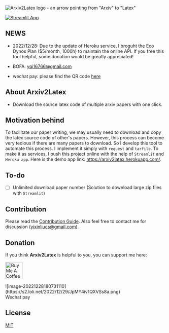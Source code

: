 ![Arxiv2Latex logo - an arrow pointing from "Arxiv" to "Latex"](Arxiv2latex.png)

[![Streamlit App](https://static.streamlit.io/badges/streamlit_badge_black_white.svg)](https://arxiv2latex.herokuapp.com/)

## NEWS
- 2022/12/28: Due to the update of Heroku service, I broguht the Eco Dynos Plan ($5/month, 1000h) to maintain the online API. If you free this tool helpful, some donation would be greatly appreciated!

- BOFA: yqi16766@gmail.com
- wechat pay: please find the QR code [here](#wecahtPay)

## About Arxiv2Latex 
- Download the source latex code of multiple arxiv papers with one click. 

## Motivation behind
To facilitate our paper writing, we may usually need to download and copy the latex source code of other's papers. However, this process can become very tedious if there are many papers to download. So I develop this tool to automate this process. I implement it simply with `request` and `tarfile`. To make it as services, I push this project online with the help of `Streamlit` and `Heroku app`. Here is the demo app link: https://arxiv2latex.herokuapp.com/.

## To-do
- [ ] Unlimited download paper number (Solution to download large zip files with `Streamlit`)


## Contribution

Please read the [Contribution Guide](CONTRIBUTION.md). Also feel free to contact me for discussion (yixinliucs@gmail.com). 

## Donation

If you think **Arxiv2Latex** is helpful to you, you can support me here:

<a href="https://www.buymeacoffee.com/yixin617" target="_blank"><img src="https://cdn.buymeacoffee.com/buttons/v2/default-yellow.png" alt="Buy Me A Coffee" style="height: 54px;" height="54"></a>

<div id="wechatPay">![image-20221228180731110](https://s2.loli.net/2022/12/29/JpMY4iv1QXVSs8a.png)</div>
Wechat pay

## License
[MIT](https://choosealicense.com/licenses/mit/)
